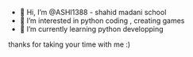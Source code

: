 - 👋 Hi, I’m @ASHI1388     -   shahid madani school
- 👀 I’m interested in python coding , creating games
- 🌱 I’m currently learning python developping

thanks for taking your time with me :)
